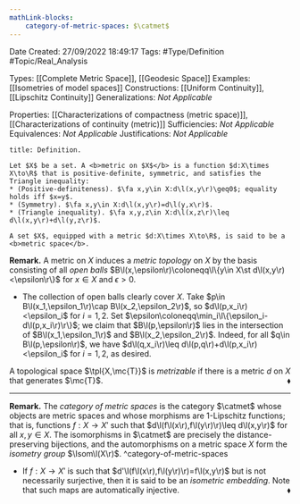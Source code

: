 ```yaml
---
mathLink-blocks:
    category-of-metric-spaces: $\catmet$
---
```


<div class="topSpace"></div>

Date Created: 27/09/2022 18:49:17
Tags: #Type/Definition #Topic/Real_Analysis

Types: [[Complete Metric Space]], [[Geodesic Space]]
Examples: [[Isometries of model spaces]]
Constructions: [[Uniform Continuity]], [[Lipschitz Continuity]]
Generalizations: <i>Not Applicable</i>

Properties: [[Characterizations of compactness (metric space)]], [[Characterizations of continuity (metric)]]
Sufficiencies: <i>Not Applicable</i>
Equivalences: <i>Not Applicable</i>
Justifications: <i>Not Applicable</i>

``` ad-Definition
title: Definition.

Let $X$ be a set. A <b>metric on $X$</b> is a function $d:X\times X\to\R$ that is positive-definite, symmetric, and satisfies the Triangle inequality:
* (Positive-definiteness). $\fa x,y\in X:d\l(x,y\r)\geq0$; equality holds iff $x=y$.
* (Symmetry). $\fa x,y\in X:d\l(x,y\r)=d\l(y,x\r)$.
* (Triangle inequality). $\fa x,y,z\in X:d\l(x,z\r)\leq d\l(x,y\r)+d\l(y,z\r)$.

A set $X$, equipped with a metric $d:X\times X\to\R$, is said to be a <b>metric space</b>.

```

<b>Remark.</b> A metric on $X$ induces a <i>metric topology</i> on $X$ by the basis consisting of all <i>open balls</i> $B\l(x,\epsilon\r)\coloneqq\l\{y\in X\st d\l(x,y\r)<\epsilon\r\}$ for $x\in X$ and $\epsilon>0$.
* The collection of open balls clearly cover $X$. Take $p\in B\l(x_1,\epsilon_1\r)\cap B\l(x_2,\epsilon_2\r)$, so $d\l(p,x_i\r)<\epsilon_i$ for $i=1,2$. Set $\epsilon\coloneqq\min_i\l\{\epsilon_i-d\l(p,x_i\r)\r\}$; we claim that $B\l(p,\epsilon\r)$ lies in the intersection of $B\l(x_1,\epsilon_1\r)$ and $B\l(x_2,\epsilon_2\r)$. Indeed, for all $q\in B\l(p,\epsilon\r)$, we have $d\l(q,x_i\r)\leq d\l(p,q\r)+d\l(p,x_i\r)<\epsilon_i$ for $i=1,2$, as desired.

A topological space $\tpl{X,\mc{T}}$ is <i>metrizable</i> if there is a metric $d$ on $X$ that generates $\mc{T}$.<span style="float:right;">$\blacklozenge$</span>

---

<b>Remark.</b> The <i>category of metric spaces</i> is the category $\catmet$ whose objects are metric spaces and whose morphisms are $1$-Lipschitz functions; that is, functions $f:X\to X'$ such that $d\l(f\l(x\r),f\l(y\r)\r)\leq d\l(x,y\r)$ for all $x,y\in X$. The isomorphisms in $\catmet$ are precisely the distance-preserving bijections, and the automorphisms on a metric space $X$ form the <i>isometry group</i> $\Isom\l(X\r)$.
^category-of-metric-spaces
* If $f:X\to X'$ is such that $d'\l(f\l(x\r),f\l(y\r)\r)=f\l(x,y\r)$ but is not necessarily surjective, then it is said to be an <i>isometric embedding</i>. Note that such maps are automatically injective.<span style="float:right;">$\blacklozenge$</span>
